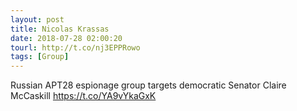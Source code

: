 ```yaml
---
layout: post
title: Nicolas Krassas
date: 2018-07-28 02:00:20
tourl: http://t.co/nj3EPPRowo
tags: [Group]
---
```

Russian APT28 espionage group targets democratic Senator Claire McCaskill https://t.co/YA9vYkaGxK